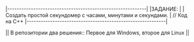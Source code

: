 |-----------------------------------------------------------|
|ЗАДАНИЕ:					                                              |
|Создать простой секундомер с часами, минутами и секундами. | // Код на C++
|-----------------------------------------------------------|

 || В репозитории два решения:: Первое для Windows, второе для Linux ||
